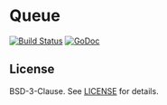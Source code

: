 
# Queue

[![Build Status](https://travis-ci.org/kare/queue.svg?branch=master)](https://travis-ci.org/kare/queue)
[![GoDoc](https://godoc.org/kkn.fi/queue?status.svg)](https://godoc.org/kkn.fi/queue)

## License

BSD-3-Clause. See [LICENSE](LICENSE) for details.

